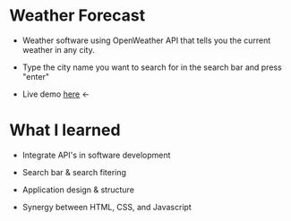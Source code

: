 # Weather Forecast
- Weather software using OpenWeather API that tells you the current weather in any city.

- Type the city name you want to search for in the search bar and press "enter"

- Live demo [here](https://roymero.github.io/Weather-Forecast/) <-



# What I learned
- Integrate API's in software development

- Search bar & search fitering

- Application design & structure

- Synergy between HTML, CSS, and Javascript

